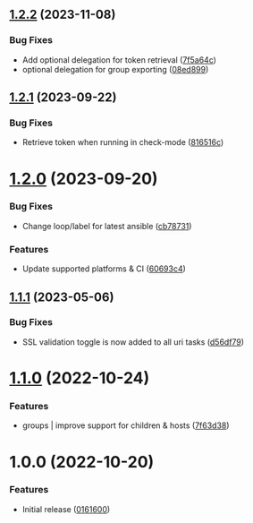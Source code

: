 ## [1.2.2](https://github.com/de-it-krachten/ansible-role-awx_export/compare/v1.2.1...v1.2.2) (2023-11-08)


### Bug Fixes

* Add optional delegation for token retrieval ([7f5a64c](https://github.com/de-it-krachten/ansible-role-awx_export/commit/7f5a64cab0e9e415a4e209d5ea91920153cc523b))
* optional delegation for group exporting ([08ed899](https://github.com/de-it-krachten/ansible-role-awx_export/commit/08ed89983037b379bacbbc361cc2c675ba27aab9))

## [1.2.1](https://github.com/de-it-krachten/ansible-role-awx_export/compare/v1.2.0...v1.2.1) (2023-09-22)


### Bug Fixes

* Retrieve token when running in check-mode ([816516c](https://github.com/de-it-krachten/ansible-role-awx_export/commit/816516cd2344668a6c5430054dc686e4cf430770))

# [1.2.0](https://github.com/de-it-krachten/ansible-role-awx_export/compare/v1.1.1...v1.2.0) (2023-09-20)


### Bug Fixes

* Change loop/label for latest ansible ([cb78731](https://github.com/de-it-krachten/ansible-role-awx_export/commit/cb78731d6641776620ee62ef91af17b5947c5482))


### Features

* Update supported platforms & CI ([60693c4](https://github.com/de-it-krachten/ansible-role-awx_export/commit/60693c425bbd5b37c50beac12972fa12927255bd))

## [1.1.1](https://github.com/de-it-krachten/ansible-role-awx_export/compare/v1.1.0...v1.1.1) (2023-05-06)


### Bug Fixes

* SSL validation toggle is now added to all uri tasks ([d56df79](https://github.com/de-it-krachten/ansible-role-awx_export/commit/d56df79d69254b5f74459fc0a80468eb0617aaad))

# [1.1.0](https://github.com/de-it-krachten/ansible-role-awx_export/compare/v1.0.0...v1.1.0) (2022-10-24)


### Features

* groups | improve support for children & hosts ([7f63d38](https://github.com/de-it-krachten/ansible-role-awx_export/commit/7f63d38c4b1a48b5b8faf5dd28187a30bb24fd29))

# 1.0.0 (2022-10-20)


### Features

* Initial release ([0161600](https://github.com/de-it-krachten/ansible-role-awx_export/commit/016160051a37eba86ef59ed218e15284584f481c))
